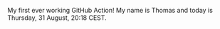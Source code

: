 My first ever working GitHub Action!
My name is Thomas and today is Thursday, 31 August, 20:18 CEST. 
